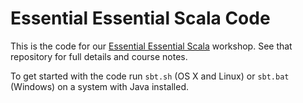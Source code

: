# Essential Essential Scala Code

This is the code for our [Essential Essential Scala](https://github.com/underscoreio/eescala) workshop. See that repository for full details and course notes.

To get started with the code run `sbt.sh` (OS X and Linux) or `sbt.bat` (Windows) on a system with Java installed.
